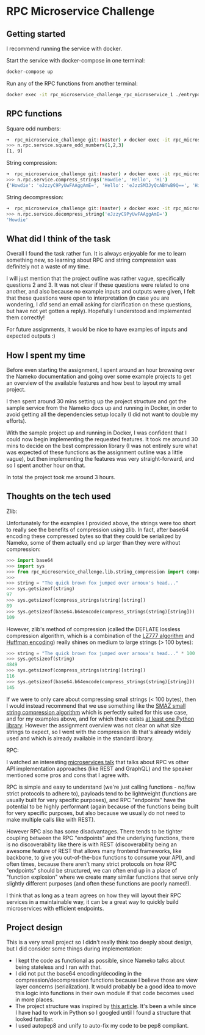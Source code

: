 # RPC Microservice Challenge

## Getting started

I recommend running the service with docker.

Start the service with docker-compose in one terminal:
```bash
docker-compose up
```

Run any of the RPC functions from another terminal:
```bash
docker exec -it rpc_microservice_challenge_rpc_microservice_1 ./entrypoint.sh nameko shell --config nameko_config.yml
```

## RPC functions

Square odd numbers:

```bash
➜  rpc_microservice_challenge git:(master) ✗ docker exec -it rpc_microservice_challenge_rpc_microservice_1 ./entrypoint.sh nameko shell --config nameko_config.yml
>>> n.rpc.service.square_odd_numbers(1,2,3)
[1, 9]
```

String compression:

```bash
➜  rpc_microservice_challenge git:(master) ✗ docker exec -it rpc_microservice_challenge_rpc_microservice_1 ./entrypoint.sh nameko shell --config nameko_config.yml
>>> n.rpc.service.compress_strings('Howdie', 'Hello', 'Hi')
{'Howdie': 'eJzzyC9PyUwFAAggAmE=', 'Hello': 'eJzzSM3JyQcABYwB9Q==', 'Hi': 'eJzzyAQAAPsAsg=='}
```

String decompression:

```bash
➜  rpc_microservice_challenge git:(master) ✗ docker exec -it rpc_microservice_challenge_rpc_microservice_1 ./entrypoint.sh nameko shell --config nameko_config.yml
>>> n.rpc.service.decompress_string('eJzzyC9PyUwFAAggAmE=')
'Howdie'
```

## What did I think of the task

Overall I found the task rather fun. It is always enjoyable for me to learn something new, so learning about RPC and string compression was definitely not a waste of my time.

I will just mention that the project outline was rather vague, specifically questions 2 and 3. It was not clear if these questions were related to one another, and also because no example inputs and outputs were given, I felt that these questions were open to interpretation (in case you are wondering, I _did_ send an email asking for clarification on these questions, but have not yet gotten a reply). Hopefully I understood and implemented them correctly!

For future assignments, it would be nice to have examples of inputs and expected outputs :)

## How I spent my time

Before even starting the assignment, I spent around an hour browsing over the Nameko documentation and going over some example projects to get an overview of the available features and how best to layout my small project.

I then spent around 30 mins setting up the project structure and got the sample service from the Nameko docs up and running in Docker, in order to avoid getting all the dependencies setup locally (I did not want to double my efforts).

With the sample project up and running in Docker, I was confident that I could now begin implementing the requested features. It took me around 30 mins to decide on the best compression library (I was not entirely sure what was expected of these functions as the assignment outline was a little vague), but then implementing the features was very straight-forward, and so I spent another hour on that.

In total the project took me around 3 hours.

## Thoughts on the tech used

Zlib:

Unfortunately for the examples I provided above, the strings were too short to really see the benefits of compression using zlib. In fact, after base64 encoding these compressed bytes so that they could be serialized by Nameko, some of them actually end up larger than they were without compression:
```python
>>> import base64
>>> import sys
>>> from rpc_microservice_challenge.lib.string_compression import compress_strings
>>> 
>>> string = "The quick brown fox jumped over arnoux's head..."
>>> sys.getsizeof(string)
97
>>> sys.getsizeof(compress_strings(string)[string])
89
>>> sys.getsizeof(base64.b64encode(compress_strings(string)[string]))
109
```

However, zlib's method of compression (called the DEFLATE lossless compression algorithm, which is a combination of the [LZ777 algorithm](https://en.wikipedia.org/wiki/LZ77_and_LZ78) and [Huffman encoding](https://en.wikipedia.org/wiki/Huffman_coding)) really shines on medium to large strings (> 100 bytes):
```python
>>> string = "The quick brown fox jumped over arnoux's head..." * 100
>>> sys.getsizeof(string)
4849
>>> sys.getsizeof(compress_strings(string)[string])
116
>>> sys.getsizeof(base64.b64encode(compress_strings(string)[string]))
145
```

If we were to only care about compressing small strings (< 100 bytes), then I would instead recommend that we use something like the [SMAZ small string compression algorithm](https://github.com/antirez/smaz) which is perfectly suited for this use case, and for my examples above, and for which there exists [at least one Python library](https://github.com/CordySmith/PySmaz). However the assignment overview was not clear on what size strings to expect, so I went with the compression lib that's already widely used and which is already available in the standard library.

RPC:

I watched an interesting [microservices talk](https://www.youtube.com/watch?v=IvsANO0qZEg) that talks about RPC vs other API implementation approaches (like REST and GraphQL) and the speaker mentioned some pros and cons that I agree with.

RPC is simple and easy to understand (we're just calling functions - no/few strict protocols to adhere to), payloads tend to be lightweight (functions are usually built for very specific purposes), and RPC "endpoints" have the potential to be highly performant (again because of the functions being built for very specific purposes, but also because we usually do not need to make multiple calls like with REST).

However RPC also has some disadvantages. There tends to be tighter coupling between the RPC "endpoints" and the underlying functions, there is no discoverability like there is with REST (discoverability being an awesome feature of REST that allows many frontend frameworks, like backbone, to give you out-of-the-box functions to consume your API), and often times, because there aren't many strict protocols on _how_ RPC "endpoints" should be structured, we can often end up in a place of "function explosion" where we create many similar functions that serve only slightly different purposes (and often these functions are poorly named!).

I think that as long as a team agrees on how they will layout their RPC services in a maintainable way, it can be a great way to quickly build microservices with efficient endpoints.

## Project design

This is a very small project so I didn't really think too deeply about design, but I did consider some things during implementation:
- I kept the code as functional as possible, since Nameko talks about being stateless and I ran with that.
- I did not put the base64 encoding/decoding in the compression/decompression functions because I believe those are view layer concerns (serialization). It would probably be a good idea to move this logic into functions in their own module if that code becomes used in more places.
- The project structure was inspired by [this article](https://dev.to/codemouse92/dead-simple-python-project-structure-and-imports-38c6). It's been a while since I have had to work in Python so I googled until I found a structure that looked familiar.
- I used autopep8 and unify to auto-fix my code to be pep8 compliant.
